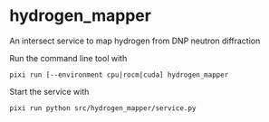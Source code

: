 # hydrogen_mapper
An intersect service to map hydrogen from DNP neutron diffraction

Run the command line tool with

```
pixi run [--environment cpu|rocm|cuda] hydrogen_mapper
```

Start the service with

```
pixi run python src/hydrogen_mapper/service.py
```

